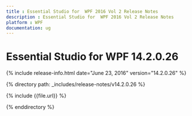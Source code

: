 ```yaml
---
title : Essential Studio for  WPF 2016 Vol 2 Release Notes
description : Essential Studio for  WPF 2016 Vol 2 Release Notes
platform : WPF
documentation: ug
---
```


# Essential Studio for  WPF 14.2.0.26

{% include release-info.html date="June 23, 2016" version="14.2.0.26" %} 

{% directory path: _includes/release-notes/v14.2.0.26 %}

{% include {{file.url}} %}

{% enddirectory %}